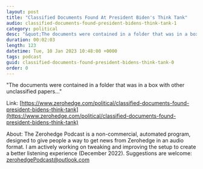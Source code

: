 ```yaml
---
layout: post
title: "Classified Documents Found At President Biden's Think Tank"
audio: classified-documents-found-president-bidens-think-tank-1
category: political
desc: "&quot;The documents were contained in a folder that was in a box with other unclassified papers...&quot;"
duration: 00:02:03
length: 123
datetime: Tue, 10 Jan 2023 10:48:00 +0000
tags: podcast
guid: classified-documents-found-president-bidens-think-tank-0
order: 0
---
```

&quot;The documents were contained in a folder that was in a box with other unclassified papers...&quot;

Link: [https://www.zerohedge.com/political/classified-documents-found-president-bidens-think-tank](https://www.zerohedge.com/political/classified-documents-found-president-bidens-think-tank)

About: The Zerohedge Podcast is a non-commercial, automated program, designed to give people a way to get news from Zerohedge in an audio format.  I am actively working on tweaking and improving the setup to create a better listening experience (December 2022).  Suggestions are welcome: [zerohedgePodcast@outlook.com](mailto:zerohedgePodcast@outlook.com)